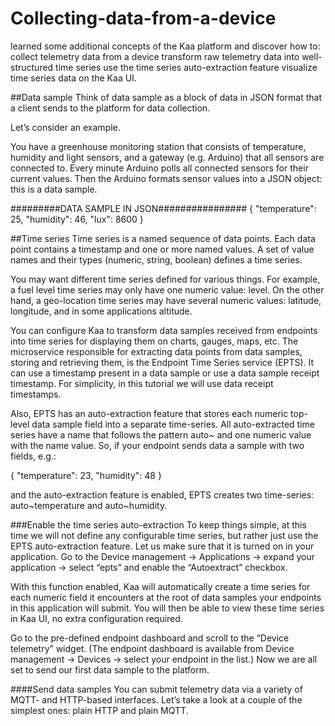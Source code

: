 # Collecting-data-from-a-device
learned some additional concepts of the Kaa platform and discover how to:  collect telemetry data from a device transform raw telemetry data into well-structured time series use the time series auto-extraction feature visualize time series data on the Kaa UI.

##Data sample
Think of data sample as a block of data in JSON format that a client sends to the platform for data collection.

Let’s consider an example.

You have a greenhouse monitoring station that consists of temperature, humidity and light sensors, and a gateway (e.g. Arduino) that all sensors are connected to. Every minute Arduino polls all connected sensors for their current values. Then the Arduino formats sensor values into a JSON object: this is a data sample.

#########DATA SAMPLE IN JSON################
{
  "temperature": 25,
  "humidity": 46,
  "lux": 8600
}

##Time series
Time series is a named sequence of data points. Each data point contains a timestamp and one or more named values. A set of value names and their types (numeric, string, boolean) defines a time series.

You may want different time series defined for various things. For example, a fuel level time series may only have one numeric value: level. On the other hand, a geo-location time series may have several numeric values: latitude, longitude, and in some applications altitude.

You can configure Kaa to transform data samples received from endpoints into time series for displaying them on charts, gauges, maps, etc. The microservice responsible for extracting data points from data samples, storing and retrieving them, is the Endpoint Time Series service (EPTS). It can use a timestamp present in a data sample or use a data sample receipt timestamp. For simplicity, in this tutorial we will use data receipt timestamps.

Also, EPTS has an auto-extraction feature that stores each numeric top-level data sample field into a separate time-series. All auto-extracted time series have a name that follows the pattern auto~<field name> and one numeric value with the name value. So, if your endpoint sends data a sample with two fields, e.g.:
  
  {
    "temperature": 23,
    "humidity": 48
  }
  
  and the auto-extraction feature is enabled, EPTS creates two time-series: auto~temperature and auto~humidity.
  
###Enable the time series auto-extraction
To keep things simple, at this time we will not define any configurable time series, but rather just use the EPTS auto-extraction feature. Let us make sure that it is turned on in your application. Go to the Device management -> Applications -> expand your application -> select “epts” and enable the “Autoextract” checkbox.

With this function enabled, Kaa will automatically create a time series for each numeric field it encounters at the root of data samples your endpoints in this application will submit. You will then be able to view these time series in Kaa UI, no extra configuration required.

Go to the pre-defined endpoint dashboard and scroll to the “Device telemetry” widget. (The endpoint dashboard is available from Device management -> Devices -> select your endpoint in the list.) Now we are all set to send our first data sample to the platform.

####Send data samples
You can submit telemetry data via a variety of MQTT- and HTTP-based interfaces. Let’s take a look at a couple of the simplest ones: plain HTTP and plain MQTT.
